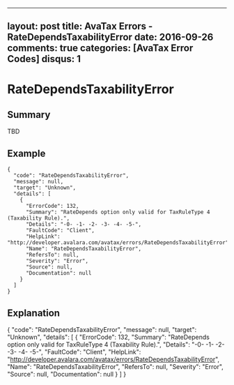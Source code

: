 
---
layout: post
title: AvaTax Errors - RateDependsTaxabilityError
date: 2016-09-26
comments: true
categories: [AvaTax Error Codes]
disqus: 1
---

# RateDependsTaxabilityError

## Summary

TBD

## Example

    {
      "code": "RateDependsTaxabilityError",
      "message": null,
      "target": "Unknown",
      "details": [
        {
          "ErrorCode": 132,
          "Summary": "RateDepends option only valid for TaxRuleType 4 (Taxability Rule).",
          "Details": "-0- -1- -2- -3- -4- -5-",
          "FaultCode": "Client",
          "HelpLink": "http://developer.avalara.com/avatax/errors/RateDependsTaxabilityError",
          "Name": "RateDependsTaxabilityError",
          "RefersTo": null,
          "Severity": "Error",
          "Source": null,
          "Documentation": null
        }
      ]
    }

## Explanation

{
      "code": "RateDependsTaxabilityError",
      "message": null,
      "target": "Unknown",
      "details": [
        {
          "ErrorCode": 132,
          "Summary": "RateDepends option only valid for TaxRuleType 4 (Taxability Rule).",
          "Details": "-0- -1- -2- -3- -4- -5-",
          "FaultCode": "Client",
          "HelpLink": "http://developer.avalara.com/avatax/errors/RateDependsTaxabilityError",
          "Name": "RateDependsTaxabilityError",
          "RefersTo": null,
          "Severity": "Error",
          "Source": null,
          "Documentation": null
        }
      ]
    }
